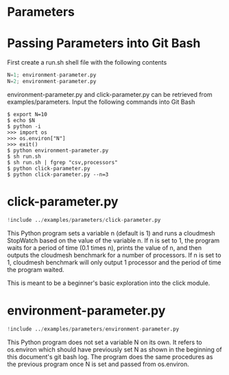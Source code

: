 # Parameters

# Passing Parameters into Git Bash

First create a run.sh shell file with the following contents
```python
N=1; environment-parameter.py
N=2; environment-parameter.py
```

environment-parameter.py and click-parameter.py can be retrieved from examples/parameters.
Input the following commands into Git Bash

```
$ export N=10
$ echo $N
$ python -i
>>> import os
>>> os.environ["N"]
>>> exit()
$ python environment-parameter.py
$ sh run.sh
$ sh run.sh | fgrep "csv,processors"
$ python click-parameter.py
$ python click-parameter.py --n=3
```

# click-parameter.py

``` python
!include ../examples/parameters/click-parameter.py
```

This Python program sets a variable n (default is 1) and runs a cloudmesh StopWatch
based on the value of the variable n. If n is set to 1, the program waits for a
period of time (0.1 times n), prints the value of n, and then outputs the cloudmesh
benchmark for a number of processors. If n is set to 1, cloudmesh benchmark will only
output 1 processor and the period of time the program waited.

This is meant to be a beginner's basic exploration into the click module.

# environment-parameter.py

``` python
!include ../examples/parameters/environment-parameter.py
```

This Python program does not set a variable N on its own. It refers to os.environ
which should have previously set N as shown in the beginning of this document's
git bash log. The program does the same procedures as the
previous program once N is set and passed from os.environ.